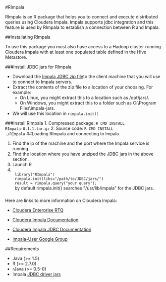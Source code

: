 #RImpala

RImpala is an R package that helps you to connect and execute distributed queries using Cloudera Impala.
Impala supports jdbc integration and this feature is used by RImpala to establish a connection between R and Impala. 

##Installating RImpala

To use this package you must also have access to a Hadoop cluster running Cloudera Impala with at least one populated table defined in the Hive Metastore.

###Install JDBC jars for RImpala

* Download the [Impala JDBC zip file](https://downloads.cloudera.com/impala-jdbc/impala-jdbc-0.5-2.zip)to the client machine that you will use to connect to Impala servers.
* Extract the contents of the zip file to a location of your choosing. 
	For example:
	- On Linux, you might extract this to a location such as /opt/jars/.
	- On Windows, you might extract this to a folder such as C:\Program Files\impala-jars.
* We will use this location in <code>rimpala.init()</code>
	
###Install RImpala
    1. Compressed package: <code>R CMD INSTALL RImpala-0.1.1.tar.gz</code>
    2. Source code: <code>R CMD INSTALL ./RImpala</code>
##Loading RImpala and connecting to Impala

1. Find the ip of the machine and the port where the Impala service is running.
2. Find the location where you have unziped the JDBC jars in the above section.
2. Launch R
3. <code>
	library("RImpala")
	rimpala.init(libs="/path/to/JDBC/jars/")
	result = rimpala.query("your query");
	</code>
	by default rimpala.init() searches "/usr/lib/impala" for the JDBC jars.

###
Here are links to more information on Cloudera Impala:

- [Cloudera Enterprise RTQ](http://www.cloudera.com/content/cloudera/en/products/cloudera-enterprise-core/cloudera-enterprise-RTQ.html) 

- [Cloudera Impala Documentation](http://www.cloudera.com/content/support/en/documentation/cloudera-impala/cloudera-impala-documentation-v1-latest.html)

- [Cloudera Impala JDBC Documentation](http://www.cloudera.com/content/cloudera-content/cloudera-docs/Impala/latest/Installing-and-Using-Impala/ciiu_impala_jdbc.html)

- [Impala-User Google Group](https://groups.google.com/a/cloudera.org/forum/?fromgroups#!forum/impala-user)
 
##Requirements
- Java (>= 1.5)
- R (>= 2.7.0)
- rJava (>= 0.5-0)
- Impala [JDBC driver jars](https://downloads.cloudera.com/impala-jdbc/impala-jdbc-0.5-2.zip)


